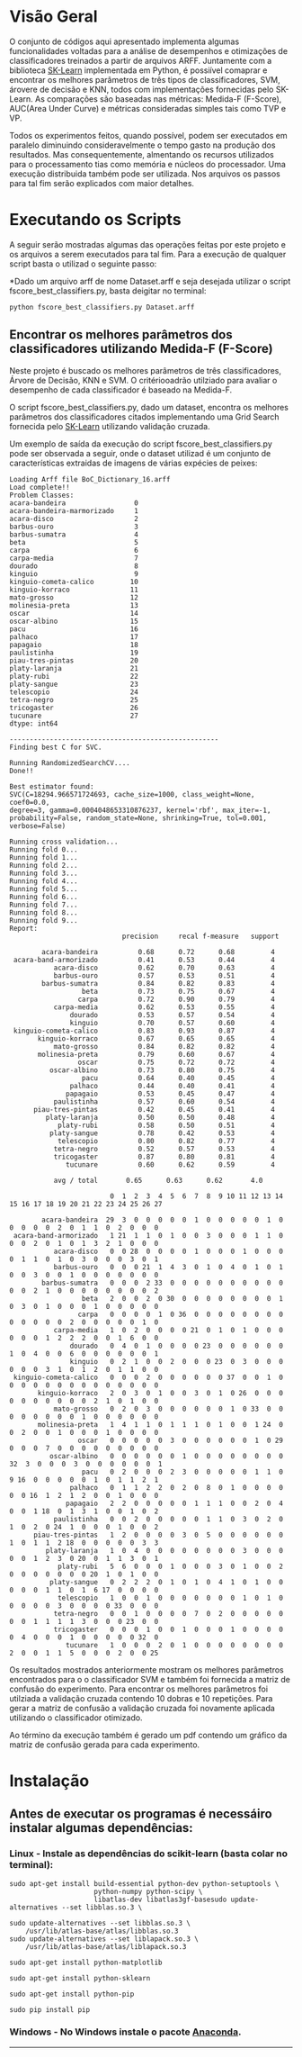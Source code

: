 # Visão Geral

O conjunto de códigos aqui apresentado implementa algumas funcionalidades voltadas para a análise de desempenhos e otimizações de classificadores treinados a partir de arquivos ARFF.
Juntamente com a biblioteca [SK-Learn](http://scikit-learn.org/stable/#) implementada em Python, é possiível comaprar e encontrar os melhores
parâmetros de três tipos de classificadores, SVM, árovere de decisão e KNN, todos com implementações fornecidas pelo SK-Learn.
As comparações são baseadas nas métricas: Medida-F (F-Score), AUC(Area Under Curve) e métricas consideradas simples tais como TVP e VP.

Todos os experimentos feitos, quando possível, podem ser executados em paralelo diminuindo consideravelmente o tempo gasto na produção dos resultados. Mas consequentemente,
almentando os recursos utilizados para o processamento tias como memória e núcleos do processador. Uma execução distribuida também pode ser utilizada.
Nos arquivos os passos para tal fim serão explicados com maior detalhes.

# Executando os Scripts
A seguir serão mostradas algumas das operações feitas por este projeto e os arquivos a serem executados para tal fim.
Para a execução de qualquer script basta o utilizad o seguinte passo:

*Dado um arquivo arff de nome Dataset.arff e seja desejada utilizar o script fscore_best_classifiers.py, basta deigitar no terminal:
```
python fscore_best_classifiers.py Dataset.arff
```

## Encontrar os melhores parâmetros dos classificadores utilizando Medida-F (F-Score)
Neste projeto é buscado os melhores parâmetros de três classificadores, Árvore de Decisão, KNN e SVM. O critériooadrão utilziado para avaliar o desempenho de cada classificador
é baseado na Medida-F.

O script fscore_best_classifiers.py, dado um dataset, encontra os melhores parâmetros dos classificadores citados implementando uma Grid Search fornecida pelo [SK-Learn](http://scikit-learn.org/stable/#)
utilizando validação cruzada.

Um exemplo de saída da execução do script fscore_best_classifiers.py pode ser observada a seguir, onde o dataset utilizad é um conjunto de características extraidas de imagens de várias expécies
de peixes:

    Loading Arff file BoC_Dictionary_16.arff
    Load complete!!
    Problem Classes:
    acara-bandeira                 0
    acara-bandeira-marmorizado     1
    acara-disco                    2
    barbus-ouro                    3
    barbus-sumatra                 4
    beta                           5
    carpa                          6
    carpa-media                    7
    dourado                        8
    kinguio                        9
    kinguio-cometa-calico         10
    kinguio-korraco               11
    mato-grosso                   12
    molinesia-preta               13
    oscar                         14
    oscar-albino                  15
    pacu                          16
    palhaco                       17
    papagaio                      18
    paulistinha                   19
    piau-tres-pintas              20
    platy-laranja                 21
    platy-rubi                    22
    platy-sangue                  23
    telescopio                    24
    tetra-negro                   25
    tricogaster                   26
    tucunare                      27
    dtype: int64

    ----------------------------------------------------
    Finding best C for SVC.

    Running RandomizedSearchCV....
    Done!!

    Best estimator found:
    SVC(C=18294.966571724693, cache_size=1000, class_weight=None, coef0=0.0,
    degree=3, gamma=0.0004048653310876237, kernel='rbf', max_iter=-1,
    probability=False, random_state=None, shrinking=True, tol=0.001,
    verbose=False)

    Running cross validation...
    Running fold 0...
    Running fold 1...
    Running fold 2...
    Running fold 3...
    Running fold 4...
    Running fold 5...
    Running fold 6...
    Running fold 7...
    Running fold 8...
    Running fold 9...
    Report:
                                precision     recal f-measure   support
    
            acara-bandeira          0.68      0.72      0.68         4
     acara-band-armorizado          0.41      0.53      0.44         4
               acara-disco          0.62      0.70      0.63         4
               barbus-ouro          0.57      0.53      0.51         4
            barbus-sumatra          0.84      0.82      0.83         4
                      beta          0.73      0.75      0.67         4
                     carpa          0.72      0.90      0.79         4
               carpa-media          0.62      0.53      0.55         4
                   dourado          0.53      0.57      0.54         4
                   kinguio          0.70      0.57      0.60         4
     kinguio-cometa-calico          0.83      0.93      0.87         4
           kinguio-korraco          0.67      0.65      0.65         4
               mato-grosso          0.84      0.82      0.82         4
           molinesia-preta          0.79      0.60      0.67         4
                     oscar          0.75      0.72      0.72         4
              oscar-albino          0.73      0.80      0.75         4
                      pacu          0.64      0.40      0.45         4
                   palhaco          0.44      0.40      0.41         4
                  papagaio          0.53      0.45      0.47         4
               paulistinha          0.57      0.60      0.54         4
          piau-tres-pintas          0.42      0.45      0.41         4
             platy-laranja          0.50      0.50      0.48         4
                platy-rubi          0.58      0.50      0.51         4
              platy-sangue          0.78      0.42      0.53         4
                telescopio          0.80      0.82      0.77         4
               tetra-negro          0.52      0.57      0.53         4
               tricogaster          0.87      0.80      0.81         4
                  tucunare          0.60      0.62      0.59         4

               avg / total       0.65      0.63      0.62       4.0

                             0  1  2  3  4  5  6  7  8  9 10 11 12 13 14 15 16 17 18 19 20 21 22 23 24 25 26 27

            acara-bandeira  29  3  0  0  0  0  0  1  0  0  0  0  0  1  0  0  0  0  0  2  0  1  1  0  2  0  0  0
     acara-band-armorizado   1 21  1  1  0  1  0  0  3  0  0  0  1  1  0  0  0  2  0  1  0  1  3  2  1  0  0  0
               acara-disco   0  0 28  0  0  0  0  1  0  0  0  1  0  0  0  0  1  1  0  1  0  3  0  0  0  3  0  1
               barbus-ouro   0  0  0 21  1  4  3  0  1  0  4  0  1  0  1  0  0  3  0  0  1  0  0  0  0  0  0  0
            barbus-sumatra   0  0  0  2 33  0  0  0  0  0  0  0  0  0  0  0  0  2  1  0  0  0  0  0  0  0  0  2
                      beta   2  0  0  2  0 30  0  0  0  0  0  0  0  0  1  0  3  0  1  0  0  0  1  0  0  0  0  0
                     carpa   0  0  0  0  1  0 36  0  0  0  0  0  0  0  0  0  0  0  0  0  2  0  0  0  0  0  1  0
               carpa-media   1  0  2  0  0  0  0 21  0  1  0  1  0  0  0  0  0  0  1  2  2  2  0  0  1  6  0  0
                   dourado   0  4  0  1  0  0  0  0 23  0  0  0  0  0  0  1  0  4  0  0  6  0  0  0  0  0  0  1
                   kinguio   0  2  1  0  0  2  0  0  0 23  0  3  0  0  0  0  0  0  3  1  0  1  2  0  1  1  0  0
     kinguio-cometa-calico   0  0  0  2  0  0  0  0  0  0 37  0  0  1  0  0  0  0  0  0  0  0  0  0  0  0  0  0
           kinguio-korraco   2  0  3  0  1  0  0  3  0  1  0 26  0  0  0  0  0  0  0  0  0  0  2  1  0  1  0  0
               mato-grosso   0  2  0  3  0  0  0  0  0  0  1  0 33  0  0  0  0  0  0  0  0  1  0  0  0  0  0  0
           molinesia-preta   1  4  1  1  0  1  1  1  0  1  0  0  1 24  0  0  2  0  0  1  0  0  0  1  0  0  0  0
                     oscar   0  0  0  0  0  3  0  0  0  0  0  0  1  0 29  0  0  0  7  0  0  0  0  0  0  0  0  0
              oscar-albino   0  0  0  0  0  0  1  0  0  0  0  0  0  0  0 32  3  0  0  0  3  0  0  0  0  0  0  1
                      pacu   0  2  0  0  0  2  3  0  0  0  0  0  1  1  0  9 16  0  0  0  0  0  1  0  1  1  2  1
                   palhaco   0  1  1  2  2  0  2  0  8  0  1  0  0  0  0  0  0 16  1  2  1  2  0  0  1  0  0  0
                  papagaio   2  2  0  0  0  0  0  1  1  1  0  0  2  0  4  0  0  1 18  0  1  3  1  0  0  1  0  2
               paulistinha   0  0  2  0  0  0  0  0  1  1  0  3  0  2  0  1  0  2  0 24  1  0  0  0  1  0  0  2
          piau-tres-pintas   1  2  0  0  0  0  3  0  5  0  0  0  0  0  0  1  0  1  1  2 18  0  0  0  0  0  3  3
             platy-laranja   1  0  4  0  0  0  0  0  0  0  0  3  0  0  0  0  0  1  2  3  0 20  0  1  1  3  0  1
                platy-rubi   5  6  0  0  0  1  0  0  0  3  0  1  0  0  2  0  0  0  0  0  0  0 20  1  0  1  0  0
              platy-sangue   0  2  2  2  0  1  0  1  0  4  1  0  1  0  0  0  0  0  1  1  0  1  6 17  0  0  0  0
                telescopio   1  0  0  1  0  0  0  0  0  0  0  1  0  1  0  0  0  0  0  3  0  0  0  0 33  0  0  0
               tetra-negro   0  0  1  0  0  0  0  7  0  2  0  0  0  0  0  0  0  1  1  1  1  3  0  0  0 23  0  0
               tricogaster   0  0  0  1  0  0  1  0  0  0  1  0  0  0  0  0  4  0  0  0  1  0  0  0  0  0 32  0
                  tucunare   1  0  0  0  2  0  1  0  0  0  0  0  0  0  0  2  0  0  1  1  5  0  0  0  2  0  0 25


Os resultados mostrados anteriormente mostram os melhores parâmetros encontrados para o o classificador SVM e também
foi fornecida a matriz de confusão do experimento. Para encontrar os melhores parâmetros foi utilziada a validação
cruzada contendo 10 dobras e 10 repetições. Para gerar a matriz de confusão a validação cruzada foi novamente aplicada
utilizando o classificador otimizado.

Ao término da execução também é gerado um pdf contendo um gráfico da matriz de confusão gerada para cada experimento.

# Instalação

## Antes de executar os programas é necessáiro instalar algumas dependências:

### Linux - Instale as dependências do scikit-learn (basta colar no terminal):

``` 
sudo apt-get install build-essential python-dev python-setuptools \
                     python-numpy python-scipy \
                     libatlas-dev libatlas3gf-basesudo update-alternatives --set libblas.so.3 \
```


``` 
sudo update-alternatives --set libblas.so.3 \
    /usr/lib/atlas-base/atlas/libblas.so.3
sudo update-alternatives --set liblapack.so.3 \
    /usr/lib/atlas-base/atlas/liblapack.so.3 
```

```
sudo apt-get install python-matplotlib
```

```
sudo apt-get install python-sklearn 
```

```
sudo apt-get install python-pip
```

```
sudo pip install pip
```

### Windows - No Windows instale o pacote [Anaconda](http://continuum.io/downloads).

-----------------------------------------------------------------------------------------------

